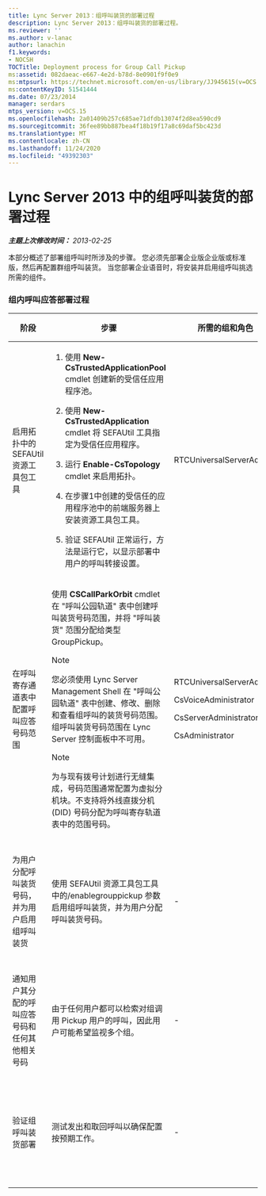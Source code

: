 ```yaml
---
title: Lync Server 2013：组呼叫装货的部署过程
description: Lync Server 2013：组呼叫装货的部署过程。
ms.reviewer: ''
ms.author: v-lanac
author: lanachin
f1.keywords:
- NOCSH
TOCTitle: Deployment process for Group Call Pickup
ms:assetid: 082daeac-e667-4e2d-b78d-8e0901f9f0e9
ms:mtpsurl: https://technet.microsoft.com/en-us/library/JJ945615(v=OCS.15)
ms:contentKeyID: 51541444
ms.date: 07/23/2014
manager: serdars
mtps_version: v=OCS.15
ms.openlocfilehash: 2a01409b257c685ae71dfdb13074f2d8ea590cd9
ms.sourcegitcommit: 36fee89bb887bea4f18b19f17a8c69daf5bc423d
ms.translationtype: MT
ms.contentlocale: zh-CN
ms.lasthandoff: 11/24/2020
ms.locfileid: "49392303"
---
```

# <a name="deployment-process-for-group-call-pickup-in-lync-server-2013"></a>Lync Server 2013 中的组呼叫装货的部署过程

<div data-xmlns="http://www.w3.org/1999/xhtml">

<div class="topic" data-xmlns="http://www.w3.org/1999/xhtml" data-msxsl="urn:schemas-microsoft-com:xslt" data-cs="https://msdn.microsoft.com/">

<div data-asp="https://msdn2.microsoft.com/asp">



</div>

<div id="mainSection">

<div id="mainBody">

<span> </span>

_**主题上次修改时间：** 2013-02-25_

本部分概述了部署组呼叫时所涉及的步骤。 您必须先部署企业版企业版或标准版，然后再配置群组呼叫装货。 当您部署企业语音时，将安装并启用组呼叫挑选所需的组件。

### <a name="group-call-pickup-deployment-process"></a>组内呼叫应答部署过程

<table>
<colgroup>
<col style="width: 25%" />
<col style="width: 25%" />
<col style="width: 25%" />
<col style="width: 25%" />
</colgroup>
<thead>
<tr class="header">
<th>阶段</th>
<th>步骤</th>
<th>所需的组和角色</th>
<th>部署文档</th>
</tr>
</thead>
<tbody>
<tr class="odd">
<td><p>启用拓扑中的 SEFAUtil 资源工具包工具</p></td>
<td><ol>
<li><p>使用 <strong>New-CsTrustedApplicationPool</strong> cmdlet 创建新的受信任应用程序池。</p></li>
<li><p>使用 <strong>New-CsTrustedApplication</strong> cmdlet 将 SEFAUtil 工具指定为受信任应用程序。</p></li>
<li><p>运行 <strong>Enable-CsTopology</strong> cmdlet 来启用拓扑。</p></li>
<li><p>在步骤1中创建的受信任的应用程序池中的前端服务器上安装资源工具包工具。</p></li>
<li><p>验证 SEFAUtil 正常运行，方法是运行它，以显示部署中用户的呼叫转接设置。</p></li>
</ol></td>
<td><p>RTCUniversalServerAdmins</p></td>
<td><p><a href="lync-server-2013-deploy-the-sefautil-tool.md">Deploy the SEFAUtil tool in Lync Server 2013</a></p></td>
</tr>
<tr class="even">
<td><p>在呼叫寄存通道表中配置呼叫应答号码范围</p></td>
<td><p>使用 <strong>CSCallParkOrbit</strong> cmdlet 在 "呼叫公园轨道" 表中创建呼叫装货号码范围，并将 "呼叫装货" 范围分配给类型 GroupPickup。</p>
<div>

> [!NOTE]  
> 您必须使用 Lync Server Management Shell 在 "呼叫公园轨道" 表中创建、修改、删除和查看组呼叫的装货号码范围。 组呼叫装货号码范围在 Lync Server 控制面板中不可用。


</div>
<div>

> [!NOTE]  
> 为与现有拨号计划进行无缝集成，号码范围通常配置为虚拟分机块。不支持将外线直拨分机 (DID) 号码分配为呼叫寄存轨道表中的范围号码。


</div></td>
<td><p>RTCUniversalServerAdmins</p>
<p>CsVoiceAdministrator</p>
<p>CsServerAdministrator</p>
<p>CsAdministrator</p></td>
<td><p><a href="lync-server-2013-configure-call-pickup-group-numbers.md">在 Lync Server 2013 中配置呼叫装货组号码</a></p></td>
</tr>
<tr class="odd">
<td><p>为用户分配呼叫装货号码，并为用户启用组呼叫装货</p></td>
<td><p>使用 SEFAUtil 资源工具包工具中的/enablegrouppickup 参数启用组呼叫装货，并为用户分配呼叫装货号码。</p></td>
<td><p>-</p></td>
<td><p><a href="lync-server-2013-enable-group-call-pickup-for-users-and-assign-a-group-number.md">为 Lync Server 2013 中的用户启用组呼叫装货和分配组号码</a></p></td>
</tr>
<tr class="even">
<td><p>通知用户其分配的呼叫应答号码和任何其他相关号码</p></td>
<td><p>由于任何用户都可以检索对组调用 Pickup 用户的呼叫，因此用户可能希望监视多个组。</p></td>
<td><p>-</p></td>
<td><p><a href="lync-server-2013-communicate-group-call-pickup-assignment-to-users.md">向 Lync Server 2013 中的用户传达组呼叫装货作业</a></p></td>
</tr>
<tr class="odd">
<td><p>验证组呼叫装货部署</p></td>
<td><p>测试发出和取回呼叫以确保配置按预期工作。</p></td>
<td><p>-</p></td>
<td><p><a href="lync-server-2013-optional-verify-the-group-call-pickup-deployment.md"> (可选) 验证 Lync Server 2013 中的组呼叫装货部署</a></p></td>
</tr>
</tbody>
</table>


</div>

<span> </span>

</div>

</div>

</div>

